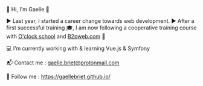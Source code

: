 🌱 Hi, I'm Gaelle 🌷

▶ Last year, I started a career change towards web development.
▶ After a first successful training 🎓, I am now following a cooperative training course with [O'clock school](https://oclock.io/) and [B2pweb.com](https://www.b2pweb.com/fr/) 🚚

💻 I’m currently working with & learning Vue.js & Symfony 


📬 Contact me :
gaelle.briet@protonmail.com

📌 Follow me :
https://gaellebriet.github.io/
